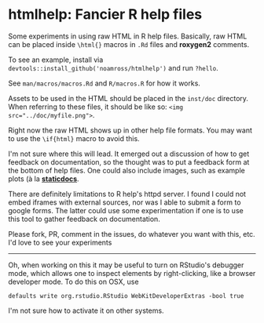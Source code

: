 <!-- README.md is generated from README.Rmd. Please edit that file -->
htmlhelp: Fancier R help files
==============================

Some experiments in using raw HTML in R help files. Basically, raw HTML can be placed inside `\html{}` macros in `.Rd` files and **roxygen2** comments.

To see an example, install via `devtools::install_github('noamross/htmlhelp')` and run `?hello`.

See `man/macros/macros.Rd` and `R/macros.R` for how it works.

Assets to be used in the HTML should be placed in the `inst/doc` directory. When referring to these files, it should be like so: `<img src="../doc/myfile.png">`.

Right now the raw HTML shows up in other help file formats. You may want to use the `\if{html}` macro to avoid this.

I'm not sure where this will lead. It emerged out a discussion of how to get feedback on documentation, so the thought was to put a feedback form at the bottom of help files. One could also include images, such as example plots (à la [**staticdocs**](https://github.com/hadley/staticdocs).

There are definitely limitations to R help's httpd server. I found I could not embed iframes with external sources, nor was I able to submit a form to google forms. The latter could use some experimentation if one is to use this tool to gather feedback on documentation.

Please fork, PR, comment in the issues, do whatever you want with this, etc. I'd love to see your experiments

------------------------------------------------------------------------

Oh, when working on this it may be useful to turn on RStudio's debugger mode, which allows one to inspect elements by right-clicking, like a browser developer mode. To do this on OSX, use

    defaults write org.rstudio.RStudio WebKitDeveloperExtras -bool true

I'm not sure how to activate it on other systems.
